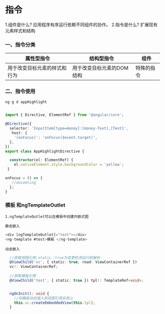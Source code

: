 # 指令

  
   1.组件是什么?  应用程序有序运行依赖不同组件的协作。
   2.指令是什么?  扩展现有元素样式和结构
    
### 一、指令分类
  
  |属性型指令|结构型指令|组件|
  |-|-|-|
  |用于改变目标元素的样式和行为|用于改变目标元素的DOM结构|特殊的指令|
  
  
### 二、指令使用

```.ts
ng g d appHighlight


import { Directive, ElementRef } from '@angular/core';

@Directive({
  selector: 'InputItem[type=money]:[money-Text],[Text]',
   host: {
    '(onFocus)': 'onFocus($event.target)',
  },
})
export class AppHighlightDirective {

  constructor(el: ElementRef) {
    el.nativeElement.style.backgroundColor = 'yellow';
 }

onFocus = () => {
   //dosomting
  };
}

```
### 模板<ng-template> 和ngTemplateOutlet
    
    1.ngTemplateOutlet可以在模板中创建内嵌式图
    
`静态嵌入`
```.ts
<div [ngTemplateOutlet]="test"></div>
<ng-template #test>模板 </ng-template>
```
`动态嵌入`
```.ts
  //获取视图引用,static：true为变更检测运行前解析
  @ViewChild('vc', { static: true, read: ViewContainerRef })
  vc!: ViewContainerRef;
  
  //获取模板引用
  @ViewChild('test', { static: true }) tpl!: TemplateRef<void>;


  ngOnInit(): void {
    //将模板动态插入到视图引用实例上
    this.vc.createEmbeddedView(this.tpl);
  }
```
